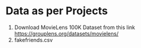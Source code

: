 # Data as per Projects
1. Download MovieLens 100K Dataset from this link https://grouplens.org/datasets/movielens/
2. fakefriends.csv
